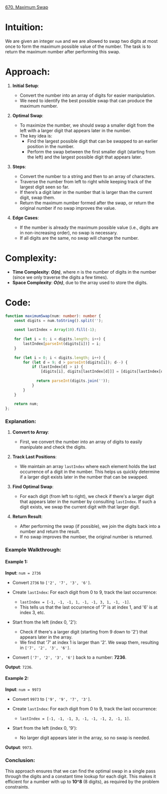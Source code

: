 [670. Maximum Swap](https://leetcode.com/problems/maximum-swap/)

# Intuition:

We are given an integer `num` and we are allowed to swap two digits at most once to form the maximum possible value of the number. The task is to return the maximum number after performing this swap.

# Approach:

1. **Initial Setup**:
   - Convert the number into an array of digits for easier manipulation.
   - We need to identify the best possible swap that can produce the maximum number.

2. **Optimal Swap**:
   - To maximize the number, we should swap a smaller digit from the left with a larger digit that appears later in the number.
   - The key idea is:
     - Find the largest possible digit that can be swapped to an earlier position in the number.
     - Perform the swap between the first smaller digit (starting from the left) and the largest possible digit that appears later.

3. **Steps**:
   - Convert the number to a string and then to an array of characters.
   - Traverse the number from left to right while keeping track of the largest digit seen so far.
   - If there’s a digit later in the number that is larger than the current digit, swap them.
   - Return the maximum number formed after the swap, or return the original number if no swap improves the value.

4. **Edge Cases**:
   - If the number is already the maximum possible value (i.e., digits are in non-increasing order), no swap is necessary.
   - If all digits are the same, no swap will change the number.

# Complexity:
- **Time Complexity**: ***O(n)***, where *n* is the number of digits in the number (since we only traverse the digits a few times).
- **Space Complexity**: ***O(n)***, due to the array used to store the digits.

# Code:

```typescript
function maximumSwap(num: number): number {
    const digits = num.toString().split('');
    
    const lastIndex = Array(10).fill(-1);
    
    for (let i = 0; i < digits.length; i++) {
        lastIndex[parseInt(digits[i])] = i;
    }
    
    for (let i = 0; i < digits.length; i++) {
        for (let d = 9; d > parseInt(digits[i]); d--) {
            if (lastIndex[d] > i) {
                [digits[i], digits[lastIndex[d]]] = [digits[lastIndex[d]], digits[i]];
                
              return parseInt(digits.join(''));
            }
        }
    }
    
    return num;
};
```

### Explanation:

1. **Convert to Array**:
   - First, we convert the number into an array of digits to easily manipulate and check the digits.

2. **Track Last Positions**:
   - We maintain an array `lastIndex` where each element holds the last occurrence of a digit in the number. This helps us quickly determine if a larger digit exists later in the number that can be swapped.

3. **Find Optimal Swap**:
   - For each digit (from left to right), we check if there's a larger digit that appears later in the number by consulting `lastIndex`. If such a digit exists, we swap the current digit with that larger digit.

4. **Return Result**:
   - After performing the swap (if possible), we join the digits back into a number and return the result.
   - If no swap improves the number, the original number is returned.

### Example Walkthrough:

#### Example 1:
**Input**: `num = 2736`

- Convert `2736` to `['2', '7', '3', '6']`.
- Create `lastIndex`: For each digit from 0 to 9, track the last occurrence:
  - `lastIndex = [-1, -1, -1, 1, -1, -1, 3, 1, -1, -1]`.
  - This tells us that the last occurrence of '7' is at index 1, and '6' is at index 3, etc.
  
- Start from the left (index 0, '2'):
  - Check if there's a larger digit (starting from 9 down to '2') that appears later in the array.
  - We find that '7' at index 1 is larger than '2'. We swap them, resulting in `['7', '2', '3', '6']`.

- Convert `['7', '2', '3', '6']` back to a number: **7236**.

**Output**: `7236`.

#### Example 2:
**Input**: `num = 9973`

- Convert `9973` to `['9', '9', '7', '3']`.
- Create `lastIndex`: For each digit from 0 to 9, track the last occurrence:
  - `lastIndex = [-1, -1, -1, 3, -1, -1, -1, 2, -1, 1]`.
  
- Start from the left (index 0, '9'):
  - No larger digit appears later in the array, so no swap is needed.

**Output**: `9973`.

### Conclusion:

This approach ensures that we can find the optimal swap in a single pass through the digits and a constant time lookup for each digit. This makes it efficient for a number with up to **10^8** (8 digits), as required by the problem constraints.